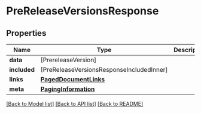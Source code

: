 # PreReleaseVersionsResponse

## Properties
Name | Type | Description | Notes
------------ | ------------- | ------------- | -------------
**data** | [PrereleaseVersion] |  | 
**included** | [PreReleaseVersionsResponseIncludedInner] |  | [optional] 
**links** | [**PagedDocumentLinks**](PagedDocumentLinks.md) |  | 
**meta** | [**PagingInformation**](PagingInformation.md) |  | [optional] 

[[Back to Model list]](../README.md#documentation-for-models) [[Back to API list]](../README.md#documentation-for-api-endpoints) [[Back to README]](../README.md)


